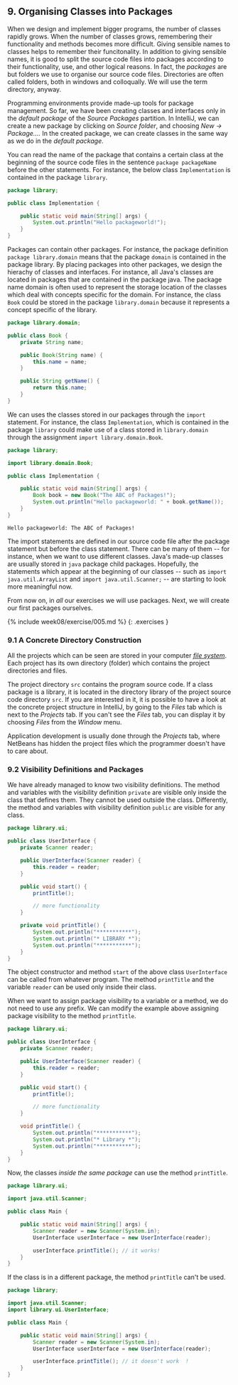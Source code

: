 ## 9. Organising Classes into Packages

When we design and implement bigger programs, the number of classes rapidly grows. When the number of classes grows, remembering their functionality and methods becomes more difficult. Giving sensible names to classes helps to remember their funcitonality. In addition to giving sensible names, it is good to split the source code files into packages according to their functionality, use, and other logical reasons. In fact, the *packages* are but folders we use to organise our source code files. Directories are often called folders, both in windows and colloqually. We will use the term directory, anyway.

Programming environments provide made-up tools for package management. So far, we have been creating classes and interfaces only in the *default package* of the *Source Packages* partition. In IntelliJ, we can create a new package by clicking on *Source folder*, and choosing *New -> Package....* In the created package, we can create classes in the same way as we do in the *default package*.

You can read the name of the package that contains a certain class at the beginning of the source code files in the sentence `package packageName` before the other statements. For instance, the below class `Implementation` is contained in the package `library`.

```java
package library;

public class Implementation {

    public static void main(String[] args) {
        System.out.println("Hello packageworld!");
    }
}
```

Packages can contain other packages. For instance, the package definition `package library.domain` means that the package `domain` is contained in the package library. By placing packages into other packages, we design the hierachy of classes and interfaces. For instance, all Java's classes are located in packages that are contained in the package java. The package name domain is often used to represent the storage location of the classes which deal with concepts specific for the domain. For instance, the class `Book` could be stored in the package `library.domain` because it represents a concept specific of the library.

```java
package library.domain;

public class Book {
    private String name;

    public Book(String name) {
        this.name = name;
    }

    public String getName() {
        return this.name;
    }
}
```

We can uses the classes stored in our packages through the `import` statement. For instance, the class `Implementation`, which is contained in the package `library` could make use of a class stored in `library.domain` through the assignment `import library.domain.Book`.

```java
package library;

import library.domain.Book;

public class Implementation {

    public static void main(String[] args) {
        Book book = new Book("The ABC of Packages!");
        System.out.println("Hello packageworld: " + book.getName());
    }
}
```

```output
Hello packageworld: The ABC of Packages!
```

The import statements are defined in our source code file after the package statement but before the class statement. There can be many of them -- for instance, when we want to use different classes. Java's made-up classes are usually stored in `java` package child packages. Hopefully, the statements which appear at the beginning of our classes -- such as `import java.util.ArrayList` and `import java.util.Scanner;` -- are starting to look more meaningful now.

From now on, in *all* our exercises we will use packages. Next, we will create our first packages ourselves.

{% include week08/exercise/005.md %}
{: .exercises }

### 9.1 A Concrete Directory Construction

All the projects which can be seen are stored in your computer *[file system](http://en.wikipedia.org/wiki/File_system)*. Each project has its own directory (folder) which contains the project directories and files.

The project directory `src` contains the program source code. If a class package is a library, it is located in the directory library of the project source code directory `src`. If you are interested in it, it is possible to have a look at the concrete project structure in IntelliJ, by going to the *Files* tab which is next to the *Projects* tab. If you can't see the *Files* tab, you can display it by choosing *Files* from the *Window* menu.

Application development is usually done through the *Projects* tab, where NetBeans has hidden the project files which the programmer doesn't have to care about.

### 9.2 Visibility Definitions and Packages

We have already managed to know two visibility definitions. The method and variables with the visibility definition `private` are visible only inside the class that defines them. They cannot be used outside the class. Differently, the method and variables with visibility definition `public` are visible for any class.

```java
package library.ui;

public class UserInterface {
    private Scanner reader;

    public UserInterface(Scanner reader) {
        this.reader = reader;
    }

    public void start() {
        printTitle();

        // more functionality
    }

    private void printTitle() {
        System.out.println("***********");
        System.out.println("* LIBRARY *");
        System.out.println("***********");
    }
}
```

The object constructor and method `start` of the above class `UserInterface` can be called from whatever program. The method `printTitle` and the variable `reader` can be used only inside their class.

When we want to assign package visibility to a variable or a method, we do not need to use any prefix. We can modify the example above assigning package visibility to the method `printTitle`.

```java
package library.ui;

public class UserInterface {
    private Scanner reader;

    public UserInterface(Scanner reader) {
        this.reader = reader;
    }

    public void start() {
        printTitle();

        // more functionality
    }

    void printTitle() {
        System.out.println("***********");
        System.out.println("* Library *");
        System.out.println("***********");
    }
}
```

Now, the classes *inside the same package* can use the method `printTitle`.

```java
package library.ui;

import java.util.Scanner;

public class Main {

    public static void main(String[] args) {
        Scanner reader = new Scanner(System.in);
        UserInterface userInterface = new UserInterface(reader);

        userInterface.printTitle(); // it works!
    }
}
```

If the class is in a different package, the method `printTitle` can't be used.

```java
package library;

import java.util.Scanner;
import library.ui.UserInterface;

public class Main {

    public static void main(String[] args) {
        Scanner reader = new Scanner(System.in);
        UserInterface userInterface = new UserInterface(reader);

        userInterface.printTitle(); // it doesn't work  !
    }
}
```
